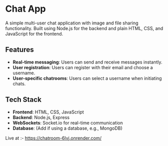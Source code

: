 # Chat App

A simple multi-user chat application with image and file sharing functionality. Built using Node.js for the backend and plain HTML, CSS, and JavaScript for the frontend.

## Features

- **Real-time messaging**: Users can send and receive messages instantly.
- **User registration**: Users can register with their email and choose a username.
- **User-specific chatrooms**: Users can select a username when initiating chats.

## Tech Stack

- **Frontend**: HTML, CSS, JavaScript
- **Backend**: Node.js, Express
- **WebSockets**: Socket.io for real-time communication
- **Database**: (Add if using a database, e.g., MongoDB)

Live at :- https://chatroom-6lvj.onrender.com/
